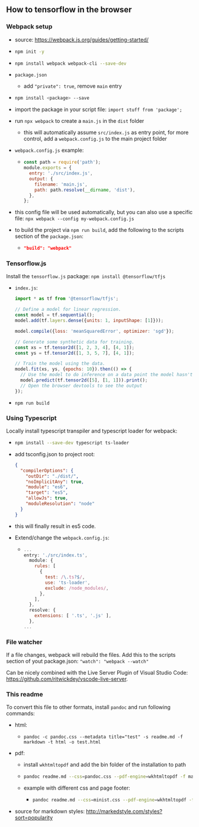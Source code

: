 ## How to tensorflow in the browser

### Webpack setup

* source: https://webpack.js.org/guides/getting-started/

* ```bash
  npm init -y
  ```

* ```bash
  npm install webpack webpack-cli --save-dev
  ```

* `package.json`

  * add `"private": true`, remove `main` entry

* ```bash
  npm install <package> --save
  ```

* import the package in your script file: `import stuff from 'package';`

* run `npx webpack` to create a `main.js` in the `dist` folder

  * this will automatically assume `src/index.js` as entry point, for more control, add a `webpack.config.js` to the main project folder

* `webpack.config.js` example:

  * ```javascript
    const path = require('path');
    module.exports = {
      entry: './src/index.js',
      output: {
        filename: 'main.js',
        path: path.resolve(__dirname, 'dist'),
      },
    };
    ```

* this config file will be used automatically, but you can also use a specific file: `npx webpack --config my-webpack.config.js`

* to build the project via `npm run build`, add the following to the scripts section of the `package.json`:

  * ```json
    "build": "webpack"
    ```

### Tensorflow.js

Install the `tensorflow.js` package: `npm install @tensorflow/tfjs`

* `index.js`:

  ```javascript
  import * as tf from '@tensorflow/tfjs';
  
  // Define a model for linear regression.
  const model = tf.sequential();
  model.add(tf.layers.dense({units: 1, inputShape: [1]}));
  
  model.compile({loss: 'meanSquaredError', optimizer: 'sgd'});
  
  // Generate some synthetic data for training.
  const xs = tf.tensor2d([1, 2, 3, 4], [4, 1]);
  const ys = tf.tensor2d([1, 3, 5, 7], [4, 1]);
  
  // Train the model using the data.
  model.fit(xs, ys, {epochs: 10}).then(() => {
    // Use the model to do inference on a data point the model hasn't seen before:
    model.predict(tf.tensor2d([5], [1, 1])).print();
    // Open the browser devtools to see the output
  });
  ```

*  `npm run build`

### Using Typescript

Locally install typescript transpiler and typescript loader for webpack:

* ```bash
  npm install --save-dev typescript ts-loader
  ```

* add tsconfig.json to project root:

  ```json
  {
    "compilerOptions": {
      "outDir": "./dist/",
      "noImplicitAny": true,
      "module": "es6",
      "target": "es5",
      "allowJs": true,
      "moduleResolution": "node"
    }
  }
  ```

* this will finally result in es5 code.

* Extend/change the `webpack.config.js`:

  * ```js
    ...  
    entry: './src/index.ts',
      module: {
        rules: [
          {
            test: /\.ts?$/,
            use: 'ts-loader',
            exclude: /node_modules/,
          },
        ],
      },
      resolve: {
        extensions: [ '.ts', '.js' ],
      },
    ...
    ```

### File watcher

If a file changes, webpack will rebuild the files. Add this to the scripts section of yout package.json: `"watch": "webpack --watch"`

Can be nicely combined with the Live Server Plugin of Visual Studio Code: https://github.com/ritwickdey/vscode-live-server.

### This readme

To convert this file to other formats, install `pandoc` and run following commands:

* html:
  
  * ```
    pandoc -c pandoc.css --metadata title="test" -s readme.md -f markdown -t html -o test.html
    ```
  
* pdf:
  * install `wkhtmltopdf` and add the bin folder of the installation to path
  
  * ```bash
    pandoc readme.md --css=pandoc.css --pdf-engine=wkhtmltopdf -f markdown -t pdf -o test.pdf
    ```
  
  * example with different css and page footer:
    
    * ```bash
      pandoc readme.md --css=minist.css --pdf-engine=wkhtmltopdf -f markdown -t pdf -o test.pdf --pdf-engine-opt='--footer-center' --pdf-engine-opt='"[page]/[toPage]"'
      ```
  
* source for markdown styles: http://markedstyle.com/styles?sort=popularity